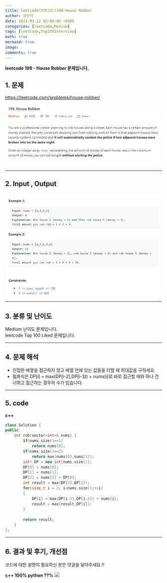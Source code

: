 ```yaml
---
title: leetcode(리트코드)198-House Robber
author: 강민석
date: 2021-03-22 05:00:00 +0800
categories: [leetcode,Medium]
tags: [leetcode,Top100Interview]
math: true
mermaid: true
image: 
comments: true
---
```


**leetcode 198 - House Robber 문제입니다.**

## 1. 문제
<https://leetcode.com/problems/house-robber/>  

![](/assets/img/sample/leetcode/198/Problem.JPG)

-----  

## 2. Input , Output

![](/assets/img/sample/leetcode/198/input.JPG)  


-----  

## 3. 분류 및 난이도

Medium 난이도 문제입니다.  
leetcode Top 100 Liked 문제입니다.  


-----  

## 4. 문제 해석

- 인접한 배열을 접근하지 않고 배열 안에 있는 값들을 더할 때 최대값을 구하세요.
- 점화식은 DP[i] = max(DP[i-2],DP[i-3]) + nums[i]로 바로 접근할 때와 하나 건너뛰고 접근하는 경우의 수가 있습니다.


-----  

## 5. code


**c++**

```c++
class Solution {
public:
    int rob(vector<int>& nums) {
        if(nums.size()==1)
            return nums[0];
        if(nums.size()==2)
            return max(nums[0],nums[1]);
        int* DP = new int[nums.size()];
        DP[0] = nums[0];
        DP[1] = nums[1];
        DP[2] = nums[2] + DP[0];
        int result = max(DP[2],DP[1]);
        for(size_t i = 3; i<nums.size();++i)
        {
            DP[i] = max(DP[i-2],DP[i-3]) + nums[i];
            result = max(result,DP[i]);
        }
        
        return result;
    }
};
```

-----

## 6. 결과 및 후기, 개선점

코드에 대한 설명이 필요하신 분은 댓글을 달아주세요.!!

**c++ 100% python ??%** 
![](/assets/img/sample/leetcode/196/result.JPG)  







